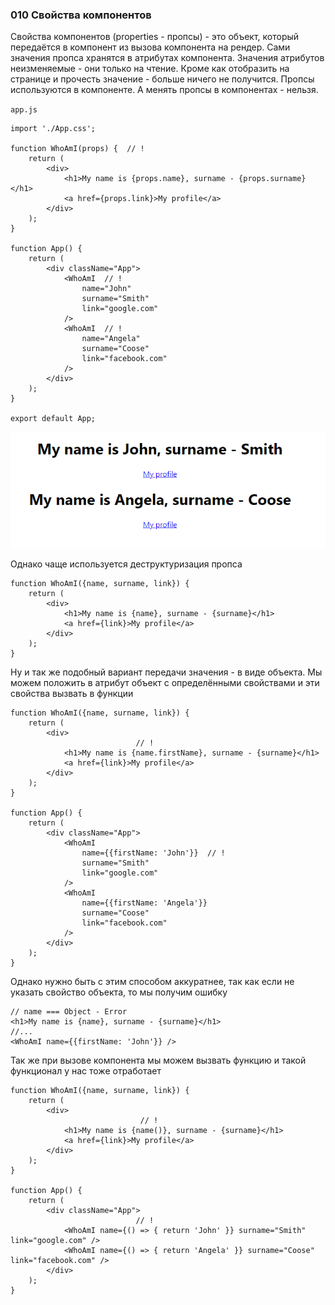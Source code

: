 ### **010 Свойства компонентов**

Свойства компонентов (properties - пропсы) - это объект, который передаётся в компонент из вызова компонента на рендер. Сами значения пропса хранятся в атрибутах компонента.
Значения атрибутов неизменяемые - они только на чтение. Кроме как отобразить на странице и прочесть значение - больше ничего не получится.
Пропсы используются в компоненте. А менять пропсы в компонентах - нельзя.

`app.js`
```JSX
import './App.css';  
  
function WhoAmI(props) {  // !
    return (  
        <div>  
            <h1>My name is {props.name}, surname - {props.surname}</h1>  
            <a href={props.link}>My profile</a>  
        </div>  
    );  
}  
  
function App() {  
    return (  
        <div className="App">  
            <WhoAmI  // !
                name="John"  
                surname="Smith"  
                link="google.com"  
            />  
            <WhoAmI  // !
                name="Angela"  
                surname="Coose"  
                link="facebook.com"  
            />        
        </div>  
    );  
}  
  
export default App;
```

![](_png/f2a18a092ba6f9b06f58b736a1cbb1e1.png)

Однако чаще используется деструктуризация пропса

```JSX
function WhoAmI({name, surname, link}) {  
    return (  
        <div>  
            <h1>My name is {name}, surname - {surname}</h1>  
            <a href={link}>My profile</a>  
        </div>  
    );  
}
```

Ну и так же подобный вариант передачи значения - в виде объекта. Мы можем положить в атрибут объект с определёнными свойствами и эти свойства вызвать в функции

```JSX
function WhoAmI({name, surname, link}) {  
    return (  
        <div>  
					        // !
            <h1>My name is {name.firstName}, surname - {surname}</h1>  
            <a href={link}>My profile</a>  
        </div>  
    );  
}  
  
function App() {  
    return (  
        <div className="App">  
            <WhoAmI  
                name={{firstName: 'John'}}  // !
                surname="Smith"  
                link="google.com"  
            />  
            <WhoAmI  
                name={{firstName: 'Angela'}}  
                surname="Coose"  
                link="facebook.com"  
            />        
        </div>  
    );  
}
```

Однако нужно быть с этим способом аккуратнее, так как если не указать свойство объекта, то мы получим ошибку

```JSX
// name === Object - Error
<h1>My name is {name}, surname - {surname}</h1>
//...
<WhoAmI name={{firstName: 'John'}} />
```

Так же при вызове компонента мы можем вызвать функцию и такой функционал у нас тоже отработает

```JSX
function WhoAmI({name, surname, link}) {  
    return (  
        <div>  
						     // !
            <h1>My name is {name()}, surname - {surname}</h1>  
            <a href={link}>My profile</a>  
        </div>  
    );  
}  
  
function App() {  
    return (  
        <div className="App">  
					        // !
            <WhoAmI name={() => { return 'John' }} surname="Smith" link="google.com" />  
            <WhoAmI name={() => { return 'Angela' }} surname="Coose" link="facebook.com" />  
        </div>  
    );  
}
```